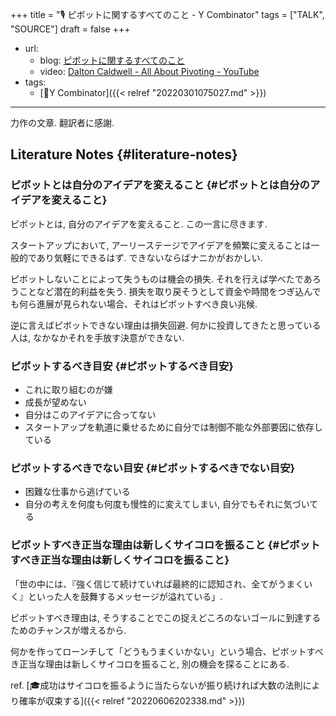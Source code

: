 +++
title = "🎙 ピボットに関するすべてのこと - Y Combinator"
tags = ["TALK", "SOURCE"]
draft = false
+++

-   url:
    -   blog: [ピボットに関するすべてのこと](https://review.foundx.jp/entry/all-about-pivoting)
    -   video: [Dalton Caldwell - All About Pivoting - YouTube](https://www.youtube.com/watch?v=8pNxKX1SUGE)
-   tags:
    -   [🔖Y Combinator]({{< relref "20220301075027.md" >}})

---

力作の文章. 翻訳者に感謝.


## Literature Notes {#literature-notes}


### ピボットとは自分のアイデアを変えること {#ピボットとは自分のアイデアを変えること}

ピボットとは, 自分のアイデアを変えること. この一言に尽きます.

スタートアップにおいて, アーリーステージでアイデアを頻繁に変えることは一般的であり気軽にできるはず. できないならばナニかがおかしい.

ピボットしないことによって失うものは機会の損失. それを行えば学べたであろうことなど潜在的利益を失う. 損失を取り戻そうとして資金や時間をつぎ込んでも何ら進展が見られない場合、それはピボットすべき良い兆候.

逆に言えばピボットできない理由は損失回避. 何かに投資してきたと思っている人は, なかなかそれを手放す決意ができない.


### ピボットするべき目安 {#ピボットするべき目安}

-   これに取り組むのが嫌
-   成長が望めない
-   自分はこのアイデアに合ってない
-   スタートアップを軌道に乗せるために自分では制御不能な外部要因に依存している


### ピボットするべきでない目安 {#ピボットするべきでない目安}

-   困難な仕事から逃げている
-   自分の考えを何度も何度も慢性的に変えてしまい, 自分でもそれに気づいてる


### ピボットすべき正当な理由は新しくサイコロを振ること {#ピボットすべき正当な理由は新しくサイコロを振ること}

「世の中には、『強く信じて続けていれば最終的に認知され、全てがうまくいく』といった人を鼓舞するメッセージが溢れている」.

ピボットすべき理由は, そうすることでこの捉えどころのないゴールに到達するためのチャンスが増えるから.

何かを作ってローンチして「どうもうまくいかない」という場合、ピボットすべき正当な理由は新しくサイコロを振ること, 別の機会を探ることにある.

ref. [🎓成功はサイコロを振るように当たらないが振り続ければ大数の法則により確率が収束する]({{< relref "20220606202338.md" >}})
